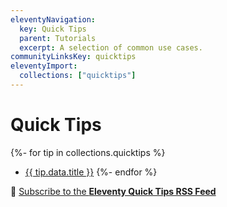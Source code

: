 ```yaml
---
eleventyNavigation:
  key: Quick Tips
  parent: Tutorials
  excerpt: A selection of common use cases.
communityLinksKey: quicktips
eleventyImport:
  collections: ["quicktips"]
---
```


# Quick Tips

{%- for tip in collections.quicktips %}
- <a href="{{ tip.url }}">{{ tip.data.title }}</a>
{%- endfor %}

📢 [Subscribe to the **Eleventy Quick Tips RSS Feed**](/docs/quicktips/feed.xml)
